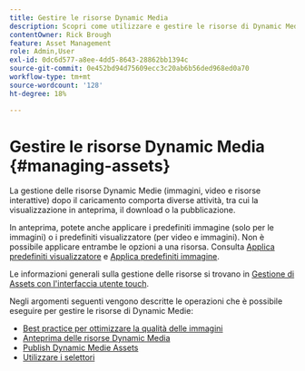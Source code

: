 ```yaml
---
title: Gestire le risorse Dynamic Media
description: Scopri come utilizzare e gestire le risorse di Dynamic Medie utilizzando flussi di lavoro quali anteprima, download o pubblicazione.
contentOwner: Rick Brough
feature: Asset Management
role: Admin,User
exl-id: 0dc6d577-a8ee-4dd5-8643-28862bb1394c
source-git-commit: 0e452bd94d75609ecc3c20ab6b56ded968ed0a70
workflow-type: tm+mt
source-wordcount: '128'
ht-degree: 18%

---
```


# Gestire le risorse Dynamic Media {#managing-assets}

La gestione delle risorse Dynamic Medie (immagini, video e risorse interattive) dopo il caricamento comporta diverse attività, tra cui la visualizzazione in anteprima, il download o la pubblicazione.

In anteprima, potete anche applicare i predefiniti immagine (solo per le immagini) o i predefiniti visualizzatore (per video e immagini). Non è possibile applicare entrambe le opzioni a una risorsa. Consulta [Applica predefiniti visualizzatore](viewer-presets.md) e [Applica predefiniti immagine](image-presets.md).

Le informazioni generali sulla gestione delle risorse si trovano in [Gestione di Assets con l&#39;interfaccia utente touch](/help/assets/manage-digital-assets.md).

Negli argomenti seguenti vengono descritte le operazioni che è possibile eseguire per gestire le risorse di Dynamic Medie:

* [Best practice per ottimizzare la qualità delle immagini](best-practices-for-optimizing-the-quality-of-your-images.md)
* [Anteprima delle risorse Dynamic Media](previewing-assets.md)
* [Publish Dynamic Medie Assets](publishing-dynamicmedia-assets.md)
* [Utilizzare i selettori](working-with-selectors.md)

